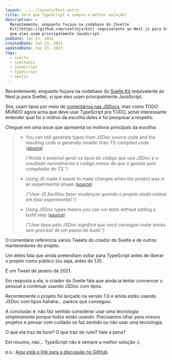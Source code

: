 ```yaml
---
layout: ../../layouts/Post.astro
title: Será que TypeScript é sempre a melhor solução?
description: >
  Recentemente, enquanto fuçava na codebase do [Svelte
  Kit](https://github.com/sveltejs/kit) (equivalente ao Next.js para Svelte), vi
  que eles usam principalmente JavaScript.
pubDate: Jan 23, 2023
createdDate: Jan 23, 2023
updatedDate: Jan 23, 2023
tags:
  - svelte
  - sveltekit
  - javascript
  - typescript
  - nextjs
---
```


Recentemente, enquanto fuçava na codebase do
[Svelte Kit](https://github.com/sveltejs/kit) (equivalente ao Next.js para
Svelte), vi que eles usam principalmente JavaScript.

Sim, usam tipos por meio de
[comentários nas JSDocs](https://github.com/sveltejs/kit/blob/1494ff8a16bfdfa6ce847b18fe048ed6664637e2/packages/kit/src/core/sync/sync.js),
mas como TODO MUNDO agora acha que deve usar TypeScript pra TUDO, achei
interessante entender qual foi o motivo da escolha deles e fui pesquisar a
respeito.

Cheguei em uma issue que apresenta os motivos principais da escolha:

> - You can still generate types from JSDoc source code and the resulting code
>   is generally smaller than TS-compiled code
>   ([source](https://twitter.com/Rich_Harris/status/1350436286948122625))
>
>   _("Ainda é possível gerar os tipos do código que usa JSDoc e o resultado
>   normalmente é código menor do que o gerado pelo compilador do TS.")_
>
> - Using JS made it easier to make changes when the project was in an
>   experimental phase
>   ([source](https://twitter.com/Rich_Harris/status/1487933546966753284))
>
>   _("Usar JS facilitou fazer mudanças quando o projeto ainda estava em fase
>   experimental.")_
>
> - Using JSDoc types means you can run tests without adding a build step
>   ([source](https://twitter.com/Rich_Harris/status/1440447529934417923))
>
>   _("Usar tipos pelo JSDoc significa que você consegue rodar testes sem
>   precisar de um passo de build.")_

O comentário referencia vários Tweets do criador do Svelte e de outros
mantenedores do projeto.

Um deles fala que ainda pretendiam voltar para TypeScript antes de liberar o
projeto como público (ou seja, antes do 1.0).

É um Tweet de janeiro de 2021.

Em resposta a ele, o criador do Svelte fala que ainda ia tentar convencer o
pessoal a continuar usando JSDoc com tipos.

Recentemente o projeto foi lançado na versão 1.0 e ainda estão usando JSDoc com
tipos hahaha... parece que conseguiu.

A conclusão é: não faz sentido considerar usar uma tecnologia simplesmente
porque todos estão usando. Precisamos olhar para nossos projetos e pensar com
cuidado se faz sentido ou não usar uma tecnologia.

O que ela traz de bom? O que traz de ruim? Vale à pena?

Em resumo, não... TypeScript não é sempre a melhor solução :).

p.s.:
[Aqui está o link para a discussão no GitHub](https://github.com/sveltejs/kit/discussions/4429).
